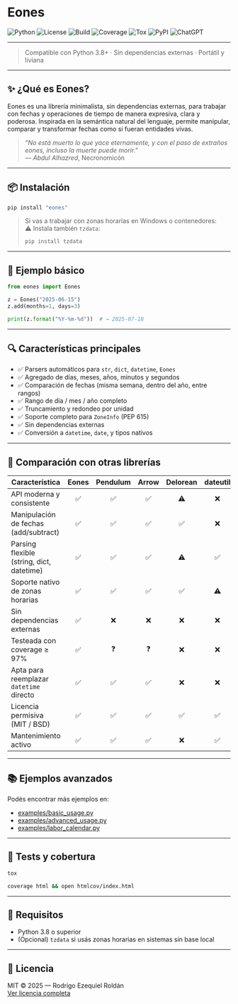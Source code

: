 # Eones
![Python](https://img.shields.io/badge/Python-3.8+-yellow?style=for-the-badge&logo=python)
![License](https://img.shields.io/badge/License-MIT-yellow?style=for-the-badge)
![Build](https://img.shields.io/badge/Build-manual-green?style=for-the-badge)
![Coverage](https://img.shields.io/badge/Coverage-97%25-blue?style=for-the-badge)
![Tox](https://img.shields.io/badge/Tested%20with-tox-yellowgreen?style=for-the-badge)
![PyPI](https://img.shields.io/pypi/v/eones?style=for-the-badge)
![ChatGPT](https://img.shields.io/badge/ChatGPT-Collaborator-lightgrey?style=for-the-badge&logo=openai)

---

> Compatible con Python 3.8+ · Sin dependencias externas · Portátil y liviana

---

## ✨ ¿Qué es Eones?

Eones es una librería minimalista, sin dependencias externas, para trabajar con fechas y operaciones de tiempo de manera expresiva, clara y poderosa. Inspirada en la semántica natural del lenguaje, permite manipular, comparar y transformar fechas como si fueran entidades vivas.

> *“No está muerto lo que yace eternamente, y con el paso de extraños eones, incluso la muerte puede morir.”*  
> — *Abdul Alhazred*, Necronomicón

---

## 📦 Instalación

```bash
pip install "eones"
```

> Si vas a trabajar con zonas horarias en Windows o contenedores:  
> ⚠️ Instala también `tzdata`:
> ```bash
> pip install tzdata
> ```

---

## 🧪 Ejemplo básico

```python
from eones import Eones

z = Eones("2025-06-15")
z.add(months=1, days=3)

print(z.format("%Y-%m-%d"))  # → 2025-07-18
```

---

## 🔍 Características principales

- ✅ Parsers automáticos para `str`, `dict`, `datetime`, `Eones`
- ✅ Agregado de días, meses, años, minutos y segundos
- ✅ Comparación de fechas (misma semana, dentro del año, entre rangos)
- ✅ Rango de día / mes / año completo
- ✅ Truncamiento y redondeo por unidad
- ✅ Soporte completo para `ZoneInfo` (PEP 615)
- ✅ Sin dependencias externas
- ✅ Conversión a `datetime`, `date`, y tipos nativos

---

## 🧾 Comparación con otras librerías

| Característica                            | Eones | Pendulum | Arrow | Delorean | dateutil | pytz |
|-------------------------------------------|:-----:|:--------:|:-----:|:--------:|:--------:|:----:|
| API moderna y consistente                  | ✅    | ✅        | ✅    | ⚠️        | ❌        | ❌   |
| Manipulación de fechas (add/subtract)     | ✅    | ✅        | ✅    | ✅        | ❌        | ❌   |
| Parsing flexible (string, dict, datetime) | ✅    | ✅        | ✅    | ⚠️        | ✅        | ❌   |
| Soporte nativo de zonas horarias          | ✅    | ✅        | ✅    | ✅        | ⚠️        | ✅   |
| Sin dependencias externas                 | ✅    | ❌        | ❌    | ❌        | ❌        | ❌   |
| Testeada con coverage ≥ 97%               | ✅    | ❓        | ❓    | ❌        | ❌        | ❌   |
| Apta para reemplazar `datetime` directo   | ✅    | ✅        | ✅    | ❌        | ❌        | ❌   |
| Licencia permisiva (MIT / BSD)            | ✅    | ✅        | ✅    | ✅        | ✅        | ✅   |
| Mantenimiento activo                      | ✅    | ✅        | ✅    | ❌        | ✅        | ⚠️   |

---

## 📚 Ejemplos avanzados

Podés encontrar más ejemplos en:

- [examples/basic_usage.py](examples/basic_usage.py)
- [examples/advanced_usage.py](examples/advanced_usage.py)
- [examples/labor_calendar.py](examples/labor_calendar.py)

---

## 🔧 Tests y cobertura

```bash
tox
```

```bash
coverage html && open htmlcov/index.html
```

---

## 📖 Requisitos

- Python 3.8 o superior
- (Opcional) `tzdata` si usás zonas horarias en sistemas sin base local

---

## 📝 Licencia

MIT © 2025 — Rodrigo Ezequiel Roldán  
[Ver licencia completa](LICENSE.md)
